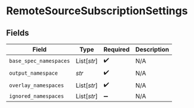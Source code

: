 # RemoteSourceSubscriptionSettings


## Fields

| Field                  | Type                   | Required               | Description            |
| ---------------------- | ---------------------- | ---------------------- | ---------------------- |
| `base_spec_namespaces` | List[*str*]            | :heavy_check_mark:     | N/A                    |
| `output_namespace`     | *str*                  | :heavy_check_mark:     | N/A                    |
| `overlay_namespaces`   | List[*str*]            | :heavy_check_mark:     | N/A                    |
| `ignored_namespaces`   | List[*str*]            | :heavy_minus_sign:     | N/A                    |